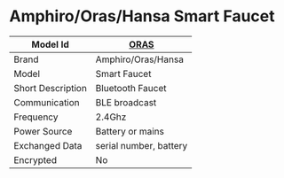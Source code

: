 # Amphiro/Oras/Hansa Smart Faucet

|Model Id|[ORAS](https://github.com/theengs/decoder/blob/development/src/devices/Oras_json.h)|
|-|-|
|Brand|Amphiro/Oras/Hansa|
|Model|Smart Faucet|
|Short Description|Bluetooth Faucet|
|Communication|BLE broadcast|
|Frequency|2.4Ghz|
|Power Source|Battery or mains|
|Exchanged Data|serial number, battery|
|Encrypted|No|
